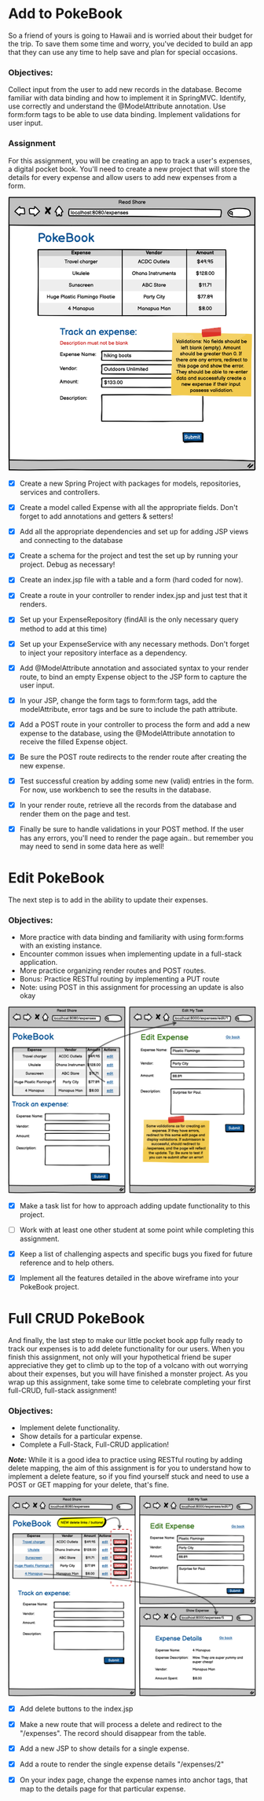# Add to PokeBook

So a friend of yours is going to Hawaii and is worried about their budget for the trip. To save them some time and worry, you've decided to build an app that they can use any time to help save and plan for special occasions. 

### Objectives:

Collect input from the user to add new records in the database.
Become familiar with data binding and how to implement it in SpringMVC.
Identify, use correctly and understand the @ModelAttribute annotation.
Use form:form tags to be able to use data binding.
Implement validations for user input.

### Assignment

For this assignment, you will be creating an app to track a user's expenses, a digital pocket book. You'll need to create a new project that will store the details for every expense and allow users to add new expenses from a form.

![](img1.png)


- [x] Create a new Spring Project with packages for models, repositories, services and controllers.


- [x] Create a model called Expense with all the appropriate fields. Don't forget to add annotations and getters & setters!


- [x] Add all the appropriate dependencies and set up for adding JSP views and connecting to the database


- [x] Create a schema for the project and test the set up by running your project. Debug as necessary!


- [x] Create an index.jsp file with a table and a form (hard coded for now).


- [x] Create a route in your controller to render index.jsp and just test that it renders.


- [x] Set up your ExpenseRepository (findAll is the only necessary query method to add at this time)


- [x] Set up your ExpenseService with any necessary methods. Don't forget to inject your repository interface as a dependency.


- [x] Add @ModelAttribute annotation and associated syntax to your render route, to bind an empty Expense object to the JSP form to capture the user input.


- [x] In your JSP, change the form tags to form:form tags, add the modelAttribute, error tags and be sure to include the path attribute.


- [x] Add a POST route in your controller to process the form and add a new expense to the database, using the @ModelAttribute annotation to receive the filled Expense object.


- [x] Be sure the POST route redirects to the render route after creating the new expense.


- [x] Test successful creation by adding some new (valid) entries in the form. For now, use workbench to see the results in the database.


- [x] In your render route, retrieve all the records from the database and render them on the page and test.

- [x] Finally be sure to handle validations in your POST method. If the user has any errors, you'll need to render the page again.. but remember you may need to send in some data here as well!


# Edit PokeBook

The next step is to add in the ability to update their expenses.

### Objectives:

- More practice with data binding and familiarity with using form:forms with an existing instance.
- Encounter common issues when implementing update in a full-stack application.
- More practice organizing render routes and POST routes.
- Bonus: Practice RESTful routing by implementing a PUT route
- Note: using POST in this assignment for processing an update is also okay

![](img2.png)

- [x] Make a task list for how to approach adding update functionality to this project.

- [ ] Work with at least one other student at some point while completing this assignment.

- [x] Keep a list of challenging aspects and specific bugs you fixed for future reference and to help others.

- [x] Implement all the features detailed in the above wireframe into your PokeBook project.




# Full CRUD PokeBook

And finally, the last step to make our little pocket book app fully ready to track our expenses is to add delete functionality for our users. When you finish this assignment, not only will your hypothetical friend be super appreciative they get to climb up to the top of a volcano with out worrying about their expenses, but you will have finished a monster project. As you wrap up this assignment, take some time to celebrate completing your first full-CRUD, full-stack assignment!


### Objectives:

- Implement delete functionality.
- Show details for a particular expense.
- Complete a Full-Stack, Full-CRUD application!

***Note:*** While it is a good idea to practice using RESTful routing by adding delete mapping, the aim of this assignment is for you to understand how to implement a delete feature, so if you find yourself stuck and need to use a POST or GET mapping for your delete, that's fine.

![](img.png)


- [x] Add delete buttons to the index.jsp


- [x] Make a new route that will process a delete and redirect to the "/expenses". The record should disappear from the table.


- [x] Add a new JSP to show details for a single expense.


- [x] Add a route to render the single expense details "/expenses/2"


- [x] On your index page, change the expense names into anchor tags, that map to the details page for that particular expense.
